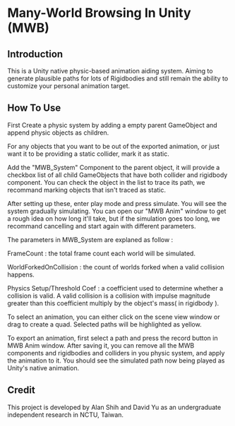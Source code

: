 # Many-World Browsing In Unity (MWB)

## Introduction
This is a Unity native physic-based animation aiding system. Aiming to generate plausible paths for lots of Rigidbodies and still remain the ability to customize your personal animation target.

## How To Use
First Create a physic system by adding a empty parent GameObject and append physic objects as children. 

For any objects that you want to be out of the exported animation, or just want it to be providing a static collider, mark it as static.

Add the "MWB_System" Component to the parent object, it will provide a checkbox list of all child GameObjects that have both collider and rigidbody component. You can check the object in the list to trace its path, we recommand marking objects that isn't traced as static.

After setting up these, enter play mode and press simulate. You will see the system gradually simulating. You can open our "MWB Anim" window to get a rough idea on how long it'll take, but if the simulation goes too long, we recommand cancelling and start again with different parameters.

The parameters in MWB_System are explaned as follow :

FrameCount : the total frame count each world will be simulated.

WorldForkedOnCollision : the count of worlds forked when a valid collision happens.

Physics Setup/Threshold Coef : a coefficient used to determine whether a collision is valid. A valid collision is a collision with impulse magnitude greater than this coefficient multiply by the object's mass( in rigidbody ).

To select an animation, you can either click on the scene view window or drag to create a quad. Selected paths will be highlighted as yellow.

To export an animation, first select a path and press the record button in MWB Anim window. After saving it, you can remove all the MWB components and rigidbodies and colliders in you physic system, and apply the animation to it. You should see the simulated path now being played as Unity's native animation.

## Credit

This project is developed by Alan Shih and David Yu as an undergraduate independent research in NCTU, Taiwan.